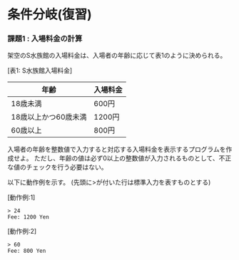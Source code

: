 # 条件分岐(復習)

### 課題1 : 入場料金の計算
架空のS水族館の入場料金は、入場者の年齢に応じて表1のように決められる。

[表1: S水族館入場料金]

| 年齢 | 入場料金 |
---|---
| 18歳未満 | 600円 |
| 18歳以上かつ60歳未満 | 1200円 |
| 60歳以上 | 800円 |

入場者の年齢を整数値で入力すると対応する入場料金を表示するプログラムを作成せよ。
ただし、年齢の値は必ず0以上の整数値が入力されるものとして、不正な値のチェックを行う必要はない。

以下に動作例を示す。
(先頭に>が付いた行は標準入力を表すものとする)

[動作例:1]
````
> 24
Fee: 1200 Yen
````

[動作例:2]
````
> 60
Fee: 800 Yen
````
